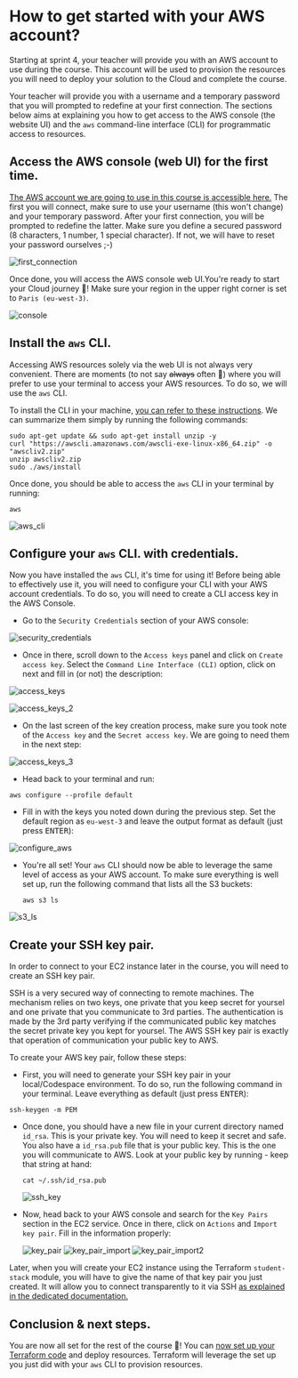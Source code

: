 # How to get started with your AWS account?

Starting at sprint 4, your teacher will provide you with an AWS account to use during the course. This 
account will be used to provision the resources you will need to deploy your solution to the Cloud and
complete the course. 

Your teacher will provide you with a username and a temporary password that you will prompted to redefine 
at your first connection. The sections below aims at explaining you how to get access to the AWS console
(the website UI) and the `aws` command-line interface (CLI) for programmatic access to resources.

## Access the AWS console (web UI) for the first time. 

[The AWS account we are going to use in this course is accessible here.](https://516454187396.signin.aws.amazon.com/console)
The first you will connect, make sure to use your username (this won't change) and your temporary password.
After your first connection, you will be prompted to redefine the latter. Make sure you define a secured
password (8 characters, 1 number, 1 special character). If not, we will have to reset your password ourselves ;-)

![first_connection](img/first_connection.png)

Once done, you will access the AWS console web UI.You're ready to start your Cloud journey 🚀!
Make sure your region in the upper right corner is set to `Paris (eu-west-3)`.

![console](img/aws_console.png)

## Install the `aws` CLI.

Accessing AWS resources solely via the web UI is not always very convenient. There are moments (to not 
say ~~always~~ often 😬) where you will prefer to use your terminal to access your AWS resources. To do
so, we will use the `aws` CLI.

To install the CLI in your machine, [you can refer to these instructions](https://docs.aws.amazon.com/cli/latest/userguide/getting-started-install.html). 
We can summarize them simply by running the following commands:
```
sudo apt-get update && sudo apt-get install unzip -y
curl "https://awscli.amazonaws.com/awscli-exe-linux-x86_64.zip" -o "awscliv2.zip"
unzip awscliv2.zip
sudo ./aws/install
```

Once done, you should be able to access the `aws` CLI in your terminal by running:
```
aws
```

![aws_cli](./img/aws_cli.png)

## Configure your `aws` CLI. with credentials. 

Now you have installed the `aws` CLI, it's time for using it! Before being able to effectively use it,
you will need to configure your CLI with your AWS account credentials. To do so, you will need to create
a CLI access key in the AWS Console.

* Go to the `Security Credentials` section of your AWS console:

![security_credentials](./img/security_credentials_menu.png)

* Once in there, scroll down to the `Access keys` panel and click on `Create access key`. Select the 
`Command Line Interface (CLI)` option, click on next and fill in (or not) the description:

![access_keys](./img/access_keys.png)

![access_keys_2](./img/access_keys_2.png)

* On the last screen of the key creation process, make sure you took note of the `Access key` and the
`Secret access key`. We are going to need them in the next step:

![access_keys_3](./img/access_keys_3.png)

* Head back to your terminal and run:
```
aws configure --profile default
```

* Fill in with the keys you noted down during the previous step. Set the default region as `eu-west-3` 
  and leave the output format as default (just press <kbd>ENTER</kbd>):

![configure_aws](./img/aws_configure.png)

* You're all set! Your `aws` CLI should now be able to leverage the same level of access as your AWS account.
  To make sure everything is well set up, run the following command that lists all the S3 buckets:
  ```
  aws s3 ls
  ```

![s3_ls](./img/aws_s3_ls.png)

## Create your SSH key pair.

In order to connect to your EC2 instance later in the course, you will need to create an SSH key pair. 

SSH is a very secured way of connecting to remote machines. The mechanism relies on two keys, one private
that you keep secret for yoursel and one private that you communicate to 3rd parties. The authentication
is made by the 3rd party verifying if the communicated public key matches the secret private key you 
kept for yoursel. The AWS SSH key pair is exactly that operation of communication your public key to AWS.

To create your AWS key pair, follow these steps:

* First, you will need to generate your SSH key pair in your local/Codespace environment. To do so, 
run the following command in your terminal. Leave everything as default (just press <kbd>ENTER</kbd>):
```
ssh-keygen -m PEM
```

* Once done, you should have a new file in your current directory named `id_rsa`. This is your private key.
  You will need to keep it secret and safe. You also have a `id_rsa.pub` file that is your public key.
  This is the one you will communicate to AWS. Look at your public key by running - keep that string at hand:
  ```
  cat ~/.ssh/id_rsa.pub
  ```

  ![ssh_key](./img/ssh_keygen.png)

* Now, head back to your AWS console and search for the `Key Pairs` section in the EC2 service.
  Once in there, click on `Actions` and `Import key pair`. Fill in the information properly:

  ![key_pair](./img/key_pair.png)
  ![key_pair_import](./img/create_key_pair.png)
  ![key_pair_import2](./img/import_keypair.png)

Later, when you will create your EC2 instance using the Terraform `student-stack` module, you will 
have to give the name of that key pair you just created. It will allow you to connect transparently
to it via SSH [as explained in the dedicated documentation.](run_your_app.md)

## Conclusion & next steps.

You are now all set for the rest of the course 🎉! You can [now set up your Terraform code](terraform_get_started.md) 
and deploy resources. Terraform will leverage the set up you just did with your `aws` CLI to provision resources.
